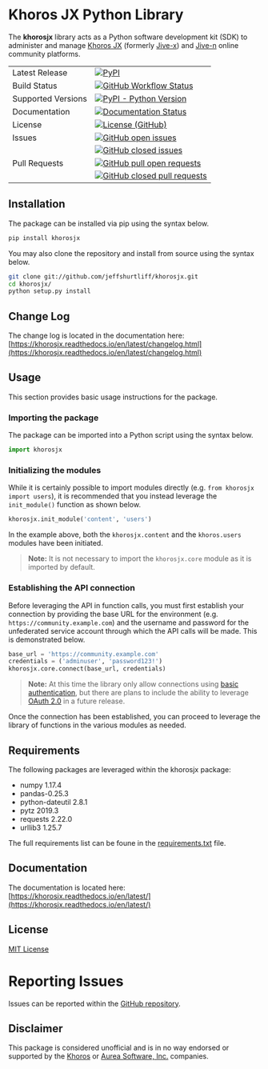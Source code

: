 # Khoros JX Python Library
The  **khorosjx**  library acts as a Python software development kit (SDK) to administer and manage 
[Khoros JX](https://community.khoros.com/t5/Atlas-Insights-Blog/Lithium-and-Jive-x-It-s-Official/ba-p/325465) 
(formerly  [Jive-x](https://www.prnewswire.com/news-releases/lithium-technologies-completes-acquisition-of-external-online-community-business-from-jive-300531058.html)) 
and  [Jive-n](https://www.jivesoftware.com/)  online community platforms.

<table>
    <tr>
        <td>Latest Release</td>
        <td>
            <a href='https://pypi.org/project/khorosjx/'>
                <img alt="PyPI" src="https://img.shields.io/pypi/v/khorosjx">
            </a>
        </td>
    </tr>
    <tr>
        <td>Build Status</td>
        <td>
            <a href="https://github.com/jeffshurtliff/khorosjx/blob/master/.github/workflows/pythonpackage.yml">
                <img alt="GitHub Workflow Status" 
                src="https://img.shields.io/github/workflow/status/jeffshurtliff/khorosjx/Python package">
            </a>
        </td>
    </tr>
    <tr>
        <td>Supported Versions</td>
        <td>
            <a href='https://pypi.org/project/khorosjx/'>
                <img alt="PyPI - Python Version" src="https://img.shields.io/pypi/pyversions/khorosjx">
            </a>
        </td>
    </tr>
    <tr>
        <td>Documentation</td>
        <td>
            <a href='https://khorosjx.readthedocs.io/en/latest/?badge=latest'>
                <img src='https://readthedocs.org/projects/khorosjx/badge/?version=latest' alt='Documentation Status' />
            </a>
        </td>
    </tr>
    <tr>
        <td>License</td>
        <td>
            <a href="https://github.com/jeffshurtliff/khorosjx/blob/master/LICENSE">
                <img alt="License (GitHub)" src="https://img.shields.io/github/license/jeffshurtliff/khorosjx">
            </a>
        </td>
    </tr>
    <tr>
        <td style="vertical-align: top;">Issues</td>
        <td>
            <a href="https://github.com/jeffshurtliff/khorosjx/issues">
                <img style="margin-bottom:5px;" alt="GitHub open issues" src="https://img.shields.io/github/issues-raw/jeffshurtliff/khorosjx"><br />
            </a>
            <a href="https://github.com/jeffshurtliff/khorosjx/issues">
                <img alt="GitHub closed issues" src="https://img.shields.io/github/issues-closed-raw/jeffshurtliff/khorosjx">
            </a>
        </td>
    </tr>
    <tr>
        <td style="vertical-align: top;">Pull Requests</td>
        <td>
            <a href="https://github.com/jeffshurtliff/khorosjx/pulls">
                <img style="margin-bottom:5px;" alt="GitHub pull open requests" src="https://img.shields.io/github/issues-pr-raw/jeffshurtliff/khorosjx"><br />
            </a>
            <a href="https://github.com/jeffshurtliff/khorosjx/pulls">
                <img alt="GitHub closed pull requests" src="https://img.shields.io/github/issues-pr-closed-raw/jeffshurtliff/khorosjx">
            </a>
        </td>
    </tr>
</table>

## Installation
The package can be installed via pip using the syntax below.

``` sh
pip install khorosjx
```

You may also clone the repository and install from source using the syntax below.

``` sh
git clone git://github.com/jeffshurtliff/khorosjx.git
cd khorosjx/
python setup.py install
```

## Change Log
The change log is located in the documentation here: [https://khorosjx.readthedocs.io/en/latest/changelog.html](https://khorosjx.readthedocs.io/en/latest/changelog.html)

## Usage
This section provides basic usage instructions for the package.


### Importing the package
The package can be imported into a Python script using the syntax below.

``` python
import khorosjx
```

### Initializing the modules
While it is certainly possible to import modules directly (e.g. ``from khorosjx import users``), it is recommended that you instead leverage the ``init_module()`` function as shown below.

``` python
khorosjx.init_module('content', 'users')
```

In the example above, both the ``khorosjx.content`` and the ``khoros.users`` modules have been initiated.

>**Note:** It is not necessary to import the ``khorosjx.core`` module as it is imported by default.

### Establishing the API connection
Before leveraging the API in function calls, you must first establish your connection by providing the base URL for the environment (e.g. ``https://community.example.com``) and the username and password for the unfederated service account through which the API calls will be made. This is demonstrated below.

``` python
base_url = 'https://community.example.com'
credentials = ('adminuser', 'password123!')
khorosjx.core.connect(base_url, credentials)
```

>**Note:** At this time the library only allow connections using [basic authentication](https://developers.jivesoftware.com/api/v3/cloud/rest/index.html#authentication), but there are plans to include the ability to leverage  [OAuth 2.0](https://developers.jivesoftware.com/api/v3/cloud/rest/AuthorizationEntity.html)  in a future release.

Once the connection has been established, you can proceed to leverage the library of functions in the various modules as needed.

## Requirements
The following packages are leveraged within the khorosjx package:
* numpy 1.17.4
* pandas-0.25.3
* python-dateutil 2.8.1
* pytz 2019.3
* requests 2.22.0
* urllib3 1.25.7

The full requirements list can be foune in the [requirements.txt](https://github.com/jeffshurtliff/khorosjx/blob/master/requirements.txt) file.

## Documentation
The documentation is located here: [https://khorosjx.readthedocs.io/en/latest/](https://khorosjx.readthedocs.io/en/latest/)

## License
[MIT License](https://github.com/jeffshurtliff/khorosjx/blob/master/LICENSE)

# Reporting Issues
Issues can be reported within the [GitHub repository](https://github.com/jeffshurtliff/khorosjx/issues).

## Disclaimer
This package is considered unofficial and is in no way endorsed or supported by the [Khoros](https://www.builtinaustin.com/company/khoros) or [Aurea Software, Inc.](https://www.jivesoftware.com/) companies.